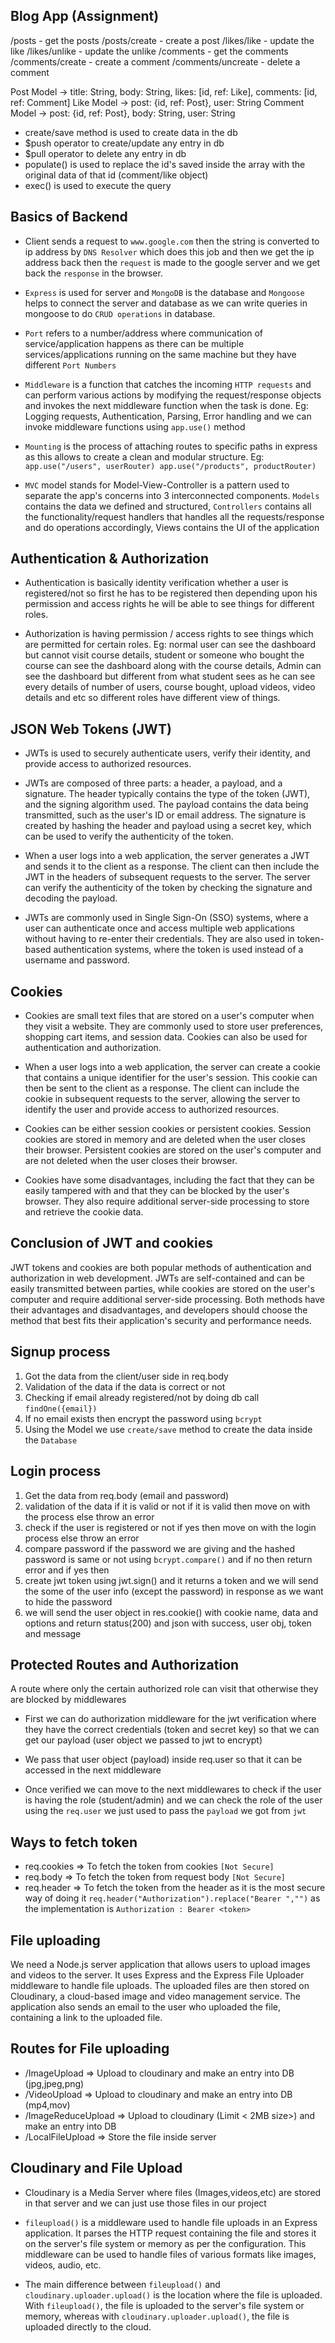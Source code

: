 ## Blog App (Assignment)
/posts - get the posts
/posts/create - create a post
/likes/like - update the like
/likes/unlike - update the unlike
/comments - get the comments
/comments/create - create a comment
/comments/uncreate - delete a comment

Post Model -> title: String, body: String, likes: [id, ref: Like], comments: [id, ref: Comment]
Like Model -> post: {id, ref: Post}, user: String
Comment Model -> post: {id, ref: Post}, body: String, user: String

- create/save method is used to create data in the db
- $push operator to create/update any entry in db
- $pull operator to delete any entry in db
- populate() is used to replace the id's saved inside the array with the original data of that id (comment/like object)
- exec() is used to execute the query

## Basics of Backend
- Client sends a request to `www.google.com` then the string is converted to ip address by `DNS Resolver` which does this job and then we get the ip address back then the `request` is made to the google server and we get back the `response` in the browser.

- `Express` is used for server and `MongoDB` is the database and `Mongoose` helps to connect the server and database as we can write queries in mongoose to do `CRUD operations` in database.

- `Port` refers to a number/address where communication of service/application happens as there can be multiple services/applications running on the same machine but they have different `Port Numbers`

- `Middleware` is a function that catches the incoming `HTTP requests` and can perform various actions by modifying the request/response objects and invokes the next middleware function when the task is done. Eg: Logging requests, Authentication, Parsing, Error handling and we can invoke middleware functions using `app.use()` method

- `Mounting` is the process of attaching routes to specific paths in express as this allows to create a clean and modular structure. Eg: ``` app.use("/users", userRouter)
app.use("/products", productRouter) ```

- `MVC` model stands for Model-View-Controller is a pattern used to separate the app's concerns into 3 interconnected components. `Models` contains the data we defined and structured, `Controllers` contains all the functionality/request handlers that handles all the requests/response and do operations accordingly, Views contains the UI of the application

## Authentication & Authorization
- Authentication is basically identity verification whether a user is registered/not so first he has to be registered then depending upon his permission and access rights he will be able to see things for different roles.

- Authorization is having permission / access rights to see things which are permitted for certain roles. Eg: normal user can see the dashboard but cannot visit course details, student or someone who bought the course can see the dashboard along with the course details, Admin can see the dashboard but different from what student sees as he can see every details of number of users, course bought, upload videos, video details and etc so different roles have different view of things.

## JSON Web Tokens (JWT)
- JWTs is used to securely authenticate users, verify their identity, and provide access to authorized resources.

- JWTs are composed of three parts: a header, a payload, and a signature. The header typically contains the type of the token (JWT), and the signing algorithm used. The payload contains the data being transmitted, such as the user's ID or email address. The signature is created by hashing the header and payload using a secret key, which can be used to verify the authenticity of the token.

- When a user logs into a web application, the server generates a JWT and sends it to the client as a response. The client can then include the JWT in the headers of subsequent requests to the server. The server can verify the authenticity of the token by checking the signature and decoding the payload.

- JWTs are commonly used in Single Sign-On (SSO) systems, where a user can authenticate once and access multiple web applications without having to re-enter their credentials. They are also used in token-based authentication systems, where the token is used instead of a username and password.

## Cookies
- Cookies are small text files that are stored on a user's computer when they visit a website. They are commonly used to store user preferences, shopping cart items, and session data. Cookies can also be used for authentication and authorization.

- When a user logs into a web application, the server can create a cookie that contains a unique identifier for the user's session. This cookie can then be sent to the client as a response. The client can include the cookie in subsequent requests to the server, allowing the server to identify the user and provide access to authorized resources.

- Cookies can be either session cookies or persistent cookies. Session cookies are stored in memory and are deleted when the user closes their browser. Persistent cookies are stored on the user's computer and are not deleted when the user closes their browser.

- Cookies have some disadvantages, including the fact that they can be easily tampered with and that they can be blocked by the user's browser. They also require additional server-side processing to store and retrieve the cookie data.

## Conclusion of JWT and cookies
JWT tokens and cookies are both popular methods of authentication and authorization in web development. JWTs are self-contained and can be easily transmitted between parties, while cookies are stored on the user's computer and require additional server-side processing. Both methods have their advantages and disadvantages, and developers should choose the method that best fits their application's security and performance needs.

## Signup process
1. Got the data from the client/user side in req.body
2. Validation of the data if the data is correct or not
3. Checking if email already registered/not by doing db call `findOne({email})`
4. If no email exists then encrypt the password using `bcrypt`
5. Using the Model we use `create/save` method to create the data inside the `Database`

## Login process
1. Get the data from req.body (email and password)
2. validation of the data if it is valid or not if it is valid then move on with the process else throw an error
3. check if the user is registered or not if yes then move on with the login process else throw an error
4. compare password if the password we are giving and the hashed password is same or not using `bcrypt.compare()` and if no then return error and if yes then
5. create jwt token using jwt.sign() and it returns a token and we will send the some of the user info (except the password) in response as we want to hide the password
6. we will send the user object in res.cookie() with cookie name, data and options and return status(200) and json with success, user obj, token and message

## Protected Routes and Authorization
A route where only the certain authorized role can visit that otherwise they are blocked by middlewares

- First we can do authorization middleware for the jwt verification where they have the correct credentials (token and secret key) so that we can get our payload (user object we passed to jwt to encrypt)

- We pass that user object (payload) inside req.user so that it can be accessed in the next middleware

- Once verified we can move to the next middlewares to check if the user is having the role (student/admin) and we can check the role of the user using the `req.user` we just used to pass the `payload` we got from `jwt`

Ways to fetch token
---------------------
- req.cookies => To fetch the token from cookies `[Not Secure]`
- req.body => To fetch the token from request body `[Not Secure]`
- req.header => To fetch the token from the header as it is the most secure way of doing it `req.header("Authorization").replace("Bearer ","")` as the implementation is `Authorization : Bearer <token>`

## File uploading
We need a Node.js server application that allows users to upload images and videos to the server. It uses Express and the Express File Uploader middleware to handle file uploads. The uploaded files are then stored on Cloudinary, a cloud-based image and video management service. The application also sends an email to the user who uploaded the file, containing a link to the uploaded file.

Routes for File uploading
-------------------------
- /ImageUpload => Upload to cloudinary and make an entry into DB (jpg,jpeg,png)
- /VideoUpload => Upload to cloudinary and make an entry into DB (mp4,mov)
- /ImageReduceUpload => Upload to cloudinary (Limit < 2MB size>) and make an entry into DB
- /LocalFileUpload => Store the file inside server

## Cloudinary and File Upload
- Cloudinary is a Media Server where files (Images,videos,etc) are stored in that server and we can just use those files in our project

- `fileupload()` is a middleware used to handle file uploads in an Express application. It parses the HTTP request containing the file and stores it on the server's file system or memory as per the configuration. This middleware can be used to handle files of various formats like images, videos, audio, etc.

- The main difference between `fileupload()` and `cloudinary.uploader.upload()` is the location where the file is uploaded. With `fileupload()`, the file is uploaded to the server's file system or memory, whereas with `cloudinary.uploader.upload()`, the file is uploaded directly to the cloud.